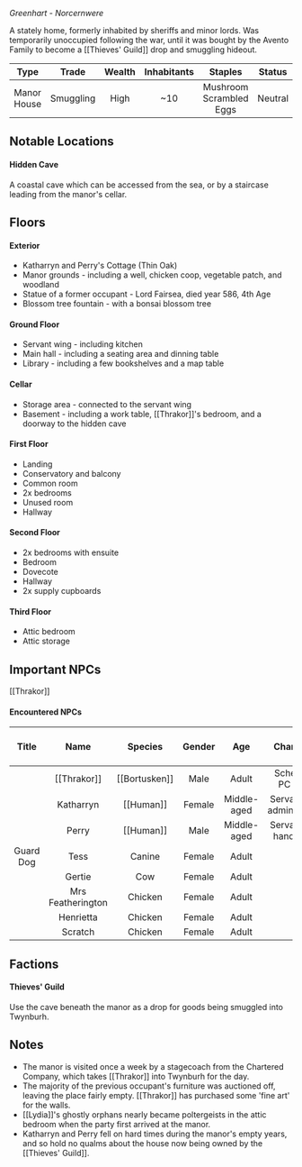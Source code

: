 *Greenhart - Norcernwere*

A stately home, formerly inhabited by sheriffs and minor lords. Was temporarily unoccupied following the war, until it was bought by the Avento Family to become a [[Thieves' Guild]] drop and smuggling hideout.

|    Type     |   Trade   | Wealth | Inhabitants |         Staples         | Status  |
| :---------: | :-------: | :----: | :--------: | :---------------------: | :-----: |
| Manor House | Smuggling |  High  |    ~10     | Mushroom Scrambled Eggs | Neutral |
## Notable Locations
#### Hidden Cave
A coastal cave which can be accessed from the sea, or by a staircase leading from the manor's cellar. 
## Floors
#### Exterior
- Katharryn and Perry's Cottage (Thin Oak)
- Manor grounds - including a well, chicken coop, vegetable patch, and woodland
- Statue of a former occupant - Lord Fairsea, died year 586, 4th Age
- Blossom tree fountain - with a bonsai blossom tree
#### Ground Floor
- Servant wing - including kitchen
- Main hall - including a seating area and dinning table
- Library - including a few bookshelves and a map table
#### Cellar
- Storage area - connected to the servant wing
- Basement - including a work table, [[Thrakor]]'s bedroom, and a doorway to the hidden cave
#### First Floor
- Landing
- Conservatory and balcony
- Common room
- 2x bedrooms
- Unused room
- Hallway
#### Second Floor
- 2x bedrooms with ensuite
- Bedroom
- Dovecote
- Hallway
- 2x supply cupboards
#### Third Floor
- Attic bedroom
- Attic storage
## Important NPCs
[[Thrakor]]
#### Encountered NPCs
|   Title   |       Name        |    Species    | Gender |     Age     |         Character         | Personality and Voice Notes | Status |
| :-------: | :---------------: | :-----------: | :----: | :---------: | :-----------------------: | :-------------------------: | :----: |
|           |    [[Thrakor]]    | [[Bortusken]] |  Male  |    Adult    |     Scheming PC Bard      |        Gravely voice        | Alive  |
|           |     Katharryn     |   [[Human]]   | Female | Middle-aged | Servant and administrator |                             | Alive  |
|           |       Perry       |   [[Human]]   |  Male  | Middle-aged |   Servant and handyman    |                             | Alive  |
| Guard Dog |       Tess        |    Canine     | Female |    Adult    |                           |                             | Alive  |
|           |      Gertie       |      Cow      | Female |    Adult    |                           |                             | Alive  |
|           | Mrs Featherington |    Chicken    | Female |    Adult    |                           |                             | Alive  |
|           |     Henrietta     |    Chicken    | Female |    Adult    |                           |                             | Alive  |
|           |      Scratch      |    Chicken    | Female |    Adult    |                           |                             | Alive  |
## Factions
#### Thieves' Guild
Use the cave beneath the manor as a drop for goods being smuggled into Twynburh.
## Notes
- The manor is visited once a week by a stagecoach from the Chartered Company, which takes [[Thrakor]] into Twynburh for the day.
- The majority of the previous occupant's furniture was auctioned off, leaving the place fairly empty. [[Thrakor]] has purchased some 'fine art' for the walls. 
- [[Lydia]]'s ghostly orphans nearly became poltergeists in the attic bedroom when the party first arrived at the manor.
- Katharryn and Perry fell on hard times during the manor's empty years, and so hold no qualms about the house now being owned by the [[Thieves' Guild]]. 

